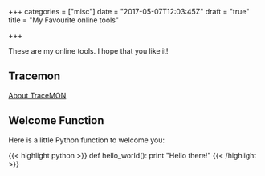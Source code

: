 +++
categories = ["misc"]
date = "2017-05-07T12:03:45Z"
draft = "true"
title = "My Favourite online tools"

+++

These are my online tools.  I hope that you like it!

## Tracemon

<script src="https://atlas.ripe.net/resource/tracemon/tracemon-widget-main.js">
</script>
<div id="place-here"></div>
<script>
    initTracemon(
        '#place-here',
        {},
        { measurements:[6932659, 4471092] }
        );
</script>

[About TraceMON][1]

## Welcome Function

Here is a little Python function to welcome you:

{{< highlight python >}}
def hello_world():
    print "Hello there!"
{{< /highlight >}}

[1]: https://labs.ripe.net/Members/massimo_candela/tracemon-traceroute-visualisation-network-debugging-tool